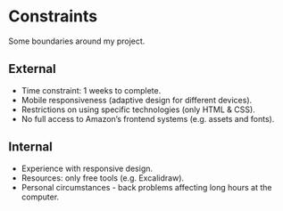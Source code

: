 # Constraints

Some boundaries around my project.

## External

- Time constraint: 1 weeks to complete.
- Mobile responsiveness (adaptive design for different devices).
- Restrictions on using specific technologies (only HTML & CSS).
- No full access to Amazon’s frontend systems (e.g. assets and fonts).

## Internal

- Experience with responsive design.
- Resources: only free tools (e.g. Excalidraw).
- Personal circumstances - back problems affecting long hours at the computer.
